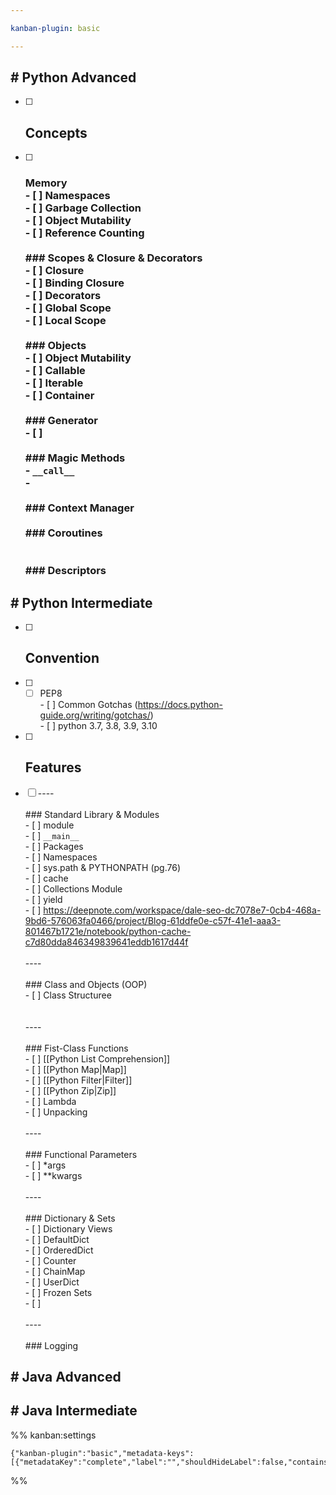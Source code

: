 ```yaml
---

kanban-plugin: basic

---
```


## # Python Advanced

- [ ] ## Concepts
- [ ] ### Memory<br>- [ ] Namespaces<br>- [ ] Garbage Collection<br>- [ ] Object Mutability<br>- [ ] Reference Counting<br><br>### Scopes & Closure & Decorators<br>- [ ] Closure<br>	- [ ] Binding Closure<br>- [ ] Decorators<br>- [ ] Global Scope<br>- [ ] Local Scope<br><br>### Objects<br>- [ ] Object Mutability<br>- [ ] Callable<br>- [ ] Iterable<br>- [ ] Container<br><br>### Generator<br>- [ ] <br><br>### Magic Methods<br>- `__call__`<br>-<br><br>### Context Manager<br><br>### Coroutines<br><br><br>### Descriptors


## # Python Intermediate

- [ ] ## Convention
- [ ] - [ ] PEP8<br>- [ ] Common Gotchas (https://docs.python-guide.org/writing/gotchas/)<br>- [ ] python 3.7, 3.8, 3.9, 3.10
- [ ] ## Features
- [ ] ----<br><br>### Standard Library & Modules<br>- [ ] module<br>- [ ] `__main__`<br>- [ ] Packages<br>- [ ] Namespaces<br>- [ ] sys.path & PYTHONPATH (pg.76)<br>- [ ] cache<br>- [ ] Collections Module<br>- [ ] yield<br>- [ ] https://deepnote.com/workspace/dale-seo-dc7078e7-0cb4-468a-9bd6-576063fa0466/project/Blog-61ddfe0e-c57f-41e1-aaa3-801467b1721e/notebook/python-cache-c7d80dda846349839641eddb1617d44f<br><br>----<br><br>### Class and Objects (OOP)<br>- [ ] Class Structuree<br><br><br>----<br><br>### Fist-Class Functions<br>- [ ] [[Python List Comprehension]]<br>	- [ ] [[Python Map|Map]]<br>	- [ ] [[Python Filter|Filter]]<br>	- [ ] [[Python Zip|Zip]]<br>- [ ] Lambda<br>- [ ] Unpacking<br><br>----<br><br>### Functional Parameters<br>- [ ] *args<br>- [ ] **kwargs<br><br>----<br><br>### Dictionary & Sets<br>- [ ] Dictionary Views<br>- [ ] DefaultDict<br>- [ ] OrderedDict<br>- [ ] Counter<br>- [ ] ChainMap<br>- [ ] UserDict<br>- [ ] Frozen Sets<br>- [ ] <br><br>----<br><br>### Logging


## # Java Advanced



## # Java Intermediate





%% kanban:settings
```
{"kanban-plugin":"basic","metadata-keys":[{"metadataKey":"complete","label":"","shouldHideLabel":false,"containsMarkdown":false}]}
```
%%